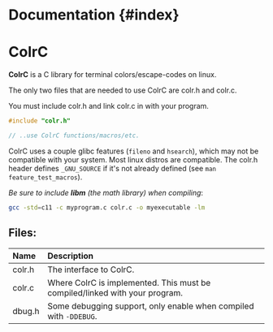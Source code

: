 # Documentation {#index}

# ColrC
**ColrC** is a C library for terminal colors/escape-codes on linux.

The only two files that are needed to use ColrC are colr.h and colr.c.

You must include colr.h and link colr.c in with your
program.
```c
#include "colr.h"

// ..use ColrC functions/macros/etc.
```

ColrC uses a couple glibc features (`fileno` and `hsearch`), which may not be
compatible with your system. Most linux distros are compatible. The colr.h header
defines `_GNU_SOURCE` if it's not already defined (see `man feature_test_macros`).

*Be sure to include **libm** (the math library) when compiling*:
```bash
gcc -std=c11 -c myprogram.c colr.c -o myexecutable -lm
```

## Files:

Name   | Description
:----- | :---------------------------------------------
colr.h | The interface to ColrC.
colr.c | Where ColrC is implemented. This must be compiled/linked with your program.
dbug.h | Some debugging support, only enable when compiled with `-DDEBUG`.
